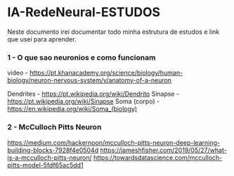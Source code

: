 # IA-RedeNeural-ESTUDOS

Neste documento irei documentar todo minha estrutura de estudos e link que usei para aprender.

### 1 - O que sao neuronios e como funcionam

video - https://pt.khanacademy.org/science/biology/human-biology/neuron-nervous-system/v/anatomy-of-a-neuron

Dendrites - https://pt.wikipedia.org/wiki/Dendrito
Sinapse - https://pt.wikipedia.org/wiki/Sinapse
Soma (corpo) - https://en.wikipedia.org/wiki/Soma_(biology)

### 2 - McCulloch Pitts Neuron

https://medium.com/hackernoon/mcculloch-pitts-neuron-deep-learning-building-blocks-7928f4e0504d
https://jameshfisher.com/2019/05/27/what-is-a-mcculloch-pitts-neuron/
https://towardsdatascience.com/mcculloch-pitts-model-5fdf65ac5dd1








